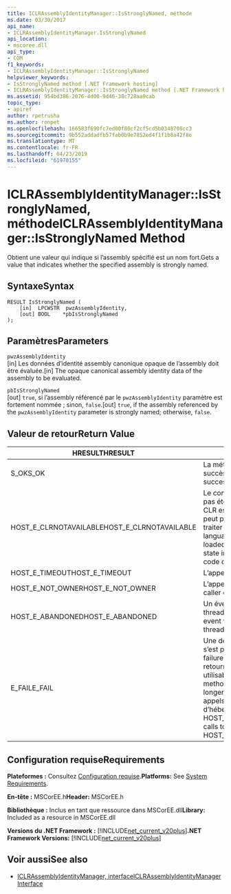 ```yaml
---
title: ICLRAssemblyIdentityManager::IsStronglyNamed, méthode
ms.date: 03/30/2017
api_name:
- ICLRAssemblyIdentityManager.IsStronglyNamed
api_location:
- mscoree.dll
api_type:
- COM
f1_keywords:
- ICLRAssemblyIdentityManager::IsStronglyNamed
helpviewer_keywords:
- IsStronglyNamed method [.NET Framework hosting]
- ICLRAssemblyIdentityManager::IsStronglyNamed method [.NET Framework hosting]
ms.assetid: 954bd386-2076-4d00-9d46-38c728aa9cab
topic_type:
- apiref
author: rpetrusha
ms.author: ronpet
ms.openlocfilehash: 166583f690fc7ed80f80cf2cf5cd5b0348708cc3
ms.sourcegitcommit: 9b552addadfb57fab0b9e7852ed4f1f1b8a42f8e
ms.translationtype: MT
ms.contentlocale: fr-FR
ms.lasthandoff: 04/23/2019
ms.locfileid: "61970155"
---
```

# <a name="iclrassemblyidentitymanagerisstronglynamed-method"></a><span data-ttu-id="87131-102">ICLRAssemblyIdentityManager::IsStronglyNamed, méthode</span><span class="sxs-lookup"><span data-stu-id="87131-102">ICLRAssemblyIdentityManager::IsStronglyNamed Method</span></span>
<span data-ttu-id="87131-103">Obtient une valeur qui indique si l’assembly spécifié est un nom fort.</span><span class="sxs-lookup"><span data-stu-id="87131-103">Gets a value that indicates whether the specified assembly is strongly named.</span></span>  
  
## <a name="syntax"></a><span data-ttu-id="87131-104">Syntaxe</span><span class="sxs-lookup"><span data-stu-id="87131-104">Syntax</span></span>  
  
```  
RESULT IsStronglyNamed (  
    [in]  LPCWSTR  pwzAssemblyIdentity,  
    [out] BOOL    *pbIsStronglyNamed  
);  
```  
  
## <a name="parameters"></a><span data-ttu-id="87131-105">Paramètres</span><span class="sxs-lookup"><span data-stu-id="87131-105">Parameters</span></span>  
 `pwzAssemblyIdentity`  
 <span data-ttu-id="87131-106">[in] Les données d’identité assembly canonique opaque de l’assembly doit être évaluée.</span><span class="sxs-lookup"><span data-stu-id="87131-106">[in] The opaque canonical assembly identity data of the assembly to be evaluated.</span></span>  
  
 `pbIsStronglyNamed`  
 <span data-ttu-id="87131-107">[out] `true`, si l’assembly référencé par le `pwzAssemblyIdentity` paramètre est fortement nommée ; sinon, `false`.</span><span class="sxs-lookup"><span data-stu-id="87131-107">[out] `true`, if the assembly referenced by the `pwzAssemblyIdentity` parameter is strongly named; otherwise, `false`.</span></span>  
  
## <a name="return-value"></a><span data-ttu-id="87131-108">Valeur de retour</span><span class="sxs-lookup"><span data-stu-id="87131-108">Return Value</span></span>  
  
|<span data-ttu-id="87131-109">HRESULT</span><span class="sxs-lookup"><span data-stu-id="87131-109">HRESULT</span></span>|<span data-ttu-id="87131-110">Description</span><span class="sxs-lookup"><span data-stu-id="87131-110">Description</span></span>|  
|-------------|-----------------|  
|<span data-ttu-id="87131-111">S_OK</span><span class="sxs-lookup"><span data-stu-id="87131-111">S_OK</span></span>|<span data-ttu-id="87131-112">La méthode a été retourné avec succès.</span><span class="sxs-lookup"><span data-stu-id="87131-112">The method returned successfully.</span></span>|  
|<span data-ttu-id="87131-113">HOST_E_CLRNOTAVAILABLE</span><span class="sxs-lookup"><span data-stu-id="87131-113">HOST_E_CLRNOTAVAILABLE</span></span>|<span data-ttu-id="87131-114">Le common language runtime (CLR) n’a pas été chargé dans un processus ou le CLR est dans un état dans lequel il ne peut pas exécuter le code managé ou traiter l’appel avec succès.</span><span class="sxs-lookup"><span data-stu-id="87131-114">The common language runtime (CLR) has not been loaded into a process, or the CLR is in a state in which it cannot run managed code or process the call successfully.</span></span>|  
|<span data-ttu-id="87131-115">HOST_E_TIMEOUT</span><span class="sxs-lookup"><span data-stu-id="87131-115">HOST_E_TIMEOUT</span></span>|<span data-ttu-id="87131-116">L’appel a expiré.</span><span class="sxs-lookup"><span data-stu-id="87131-116">The call timed out.</span></span>|  
|<span data-ttu-id="87131-117">HOST_E_NOT_OWNER</span><span class="sxs-lookup"><span data-stu-id="87131-117">HOST_E_NOT_OWNER</span></span>|<span data-ttu-id="87131-118">L’appelant ne possède pas le verrou.</span><span class="sxs-lookup"><span data-stu-id="87131-118">The caller does not own the lock.</span></span>|  
|<span data-ttu-id="87131-119">HOST_E_ABANDONED</span><span class="sxs-lookup"><span data-stu-id="87131-119">HOST_E_ABANDONED</span></span>|<span data-ttu-id="87131-120">Un événement a été annulé alors qu’un thread bloqué ou Fibre l’attendait.</span><span class="sxs-lookup"><span data-stu-id="87131-120">An event was canceled while a blocked thread or fiber was waiting on it.</span></span>|  
|<span data-ttu-id="87131-121">E_FAIL</span><span class="sxs-lookup"><span data-stu-id="87131-121">E_FAIL</span></span>|<span data-ttu-id="87131-122">Une défaillance catastrophique inconnue s’est produite.</span><span class="sxs-lookup"><span data-stu-id="87131-122">An unknown catastrophic failure occurred.</span></span> <span data-ttu-id="87131-123">Si une méthode retourne E_FAIL, le CLR n’est plus utilisable au sein du processus.</span><span class="sxs-lookup"><span data-stu-id="87131-123">If a method returns E_FAIL, the CLR is no longer usable within the process.</span></span> <span data-ttu-id="87131-124">Les appels suivants aux méthodes d’hébergement retournent HOST_E_CLRNOTAVAILABLE.</span><span class="sxs-lookup"><span data-stu-id="87131-124">Subsequent calls to hosting methods return HOST_E_CLRNOTAVAILABLE.</span></span>|  
  
## <a name="requirements"></a><span data-ttu-id="87131-125">Configuration requise</span><span class="sxs-lookup"><span data-stu-id="87131-125">Requirements</span></span>  
 <span data-ttu-id="87131-126">**Plateformes :** Consultez [Configuration requise](../../../../docs/framework/get-started/system-requirements.md).</span><span class="sxs-lookup"><span data-stu-id="87131-126">**Platforms:** See [System Requirements](../../../../docs/framework/get-started/system-requirements.md).</span></span>  
  
 <span data-ttu-id="87131-127">**En-tête :** MSCorEE.h</span><span class="sxs-lookup"><span data-stu-id="87131-127">**Header:** MSCorEE.h</span></span>  
  
 <span data-ttu-id="87131-128">**Bibliothèque :** Inclus en tant que ressource dans MSCorEE.dll</span><span class="sxs-lookup"><span data-stu-id="87131-128">**Library:** Included as a resource in MSCorEE.dll</span></span>  
  
 <span data-ttu-id="87131-129">**Versions du .NET Framework :** [!INCLUDE[net_current_v20plus](../../../../includes/net-current-v20plus-md.md)]</span><span class="sxs-lookup"><span data-stu-id="87131-129">**.NET Framework Versions:** [!INCLUDE[net_current_v20plus](../../../../includes/net-current-v20plus-md.md)]</span></span>  
  
## <a name="see-also"></a><span data-ttu-id="87131-130">Voir aussi</span><span class="sxs-lookup"><span data-stu-id="87131-130">See also</span></span>

- [<span data-ttu-id="87131-131">ICLRAssemblyIdentityManager, interface</span><span class="sxs-lookup"><span data-stu-id="87131-131">ICLRAssemblyIdentityManager Interface</span></span>](../../../../docs/framework/unmanaged-api/hosting/iclrassemblyidentitymanager-interface.md)
